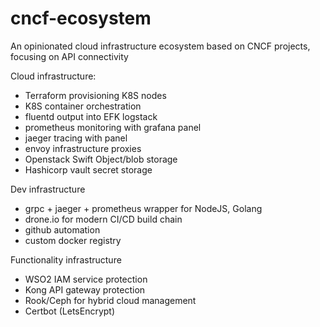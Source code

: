 # cncf-ecosystem
An opinionated cloud infrastructure ecosystem based on CNCF projects, focusing on API connectivity

Cloud infrastructure:
* Terraform provisioning K8S nodes
* K8S container orchestration
* fluentd output into EFK logstack
* prometheus monitoring with grafana panel
* jaeger tracing with panel
* envoy infrastructure proxies
* Openstack Swift Object/blob storage
* Hashicorp vault secret storage

Dev infrastructure
* grpc + jaeger + prometheus wrapper for NodeJS, Golang
* drone.io for modern CI/CD build chain
* github automation
* custom docker registry

Functionality infrastructure
* WSO2 IAM service protection
* Kong API gateway protection
* Rook/Ceph for hybrid cloud management
* Certbot (LetsEncrypt)
